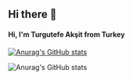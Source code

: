 ## Hi there 👋

####           Hi, I'm Turgutefe Akşit from Turkey

[![Anurag's GitHub stats](https://github-readme-stats.vercel.app/api?username=Turgutefe-Aksit)](https://github.com/anuraghazra/github-readme-stats)

![Anurag's GitHub stats](https://github-readme-stats.vercel.app/api?username=anuraghazra&hide=contribs,prs)

